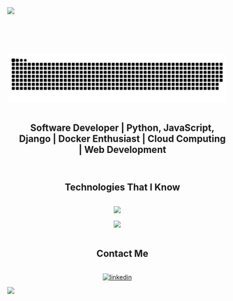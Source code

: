 


<!--horizontal divider(gradiant)-->
<img src="https://user-images.githubusercontent.com/73097560/115834477-dbab4500-a447-11eb-908a-139a6edaec5c.gif">

<div id="user-content-toc">
  <ul align="center">
    <summary><h1 style="display: inline-block"></h1></summary>
  </ul>
</div>

<!--- snake -->
<div align="center">
  <img  src="https://github.com/inerttila/Inerttila/blob/main/github_snake.svg"
       alt="snake" /></a>
</div>

<!--h2 without bottom border-->
<div id="user-content-toc">
  <ul align="center">
    <summary><h2 style="display: inline-block">Software Developer | Python, JavaScript, Django | Docker Enthusiast | Cloud Computing | Web Development</h2></summary>
  </ul>
</div>

<!-- Image Gallery 
<div align="center">
  <h2>Ongoing Project Showcase</h2>
  <img src="https://skaitech.al/wp-content/uploads/2024/01/Screenshot-2024-01-11-173223.png" alt="Image 2" width="200" height="150" style="margin: 10px;">
  <img src="https://skaitech.al/wp-content/uploads/2024/01/Screenshot-2024-01-11-173330.png" alt="Image 3" width="200" height="150" style="margin: 10px;">
  <img src="https://skaitech.al/wp-content/uploads/2024/01/Screenshot-2024-01-11-173358.png" alt="Image 4" width="200" height="150" style="margin: 10px;">
  <img src="https://skaitech.al/wp-content/uploads/2024/01/Screenshot-2024-01-11-173343.png" alt="Image 5" width="200" height="150" style="margin: 10px;">
  <img src="https://skaitech.al/wp-content/uploads/2024/01/Screenshot-2024-01-11-173407.png" alt="Image 6" width="200" height="150" style="margin: 10px;">
  <img src="https://skaitech.al/wp-content/uploads/2024/01/Screenshot-2024-01-11-173418.png" alt="Image 8" width="200" height="150" style="margin: 10px;">
  <img src="https://skaitech.al/wp-content/uploads/2024/01/Screenshot-2024-01-11-173429.png" alt="Image 7" width="200" height="150" style="margin: 10px;">
</div>
-->

<!--h1 without bottom border-->
<div id="user-content-toc">
  <ul align="center">
    <summary><h2 style="display: inline-block">Technologies That I Know</h2></summary>
  </ul>
</div>

<!--tech stack icons-->
<p align="center">
  <a href="https://skillicons.dev">
    <img src="https://skillicons.dev/icons?i=py,js,docker,django,linux,bootstrap,c,cpp" />
  </a>
</p>


<p align="center">
  <a href="https://skillicons.dev">
    <img src="https://skillicons.dev/icons?i=ai,vue,css,github,html,mysql,nextjs,react,ts,vscode&perline=19" />
  </a>
</p>

<!-- Connect with me -->
<!--h2 without bottom border-->
<div id="user-content-toc">
  <ul align="center">
    <summary><h2 style="display: inline-block">Contact Me</h2></summary>
  </ul>
</div>

<!--icons and links-->
<p align="center">
<a href="https://al.linkedin.com/in/inerttila" target="blank"><img align="center" src="https://user-images.githubusercontent.com/88904952/234979284-68c11d7f-1acc-4f0c-ac78-044e1037d7b0.png" alt="linkedin" height="50" width="50" /></a>
</p>

<!--profile visit count-->
<div align="center">
    
</div>

<!--horizontal divider(gradiant)-->
<img src="https://user-images.githubusercontent.com/73097560/115834477-dbab4500-a447-11eb-908a-139a6edaec5c.gif">
